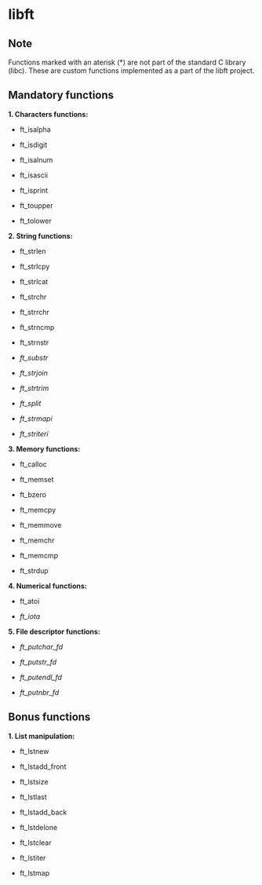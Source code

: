 # libft

## Note

Functions marked with an aterisk (*) are not part of the standard C library (libc). These are custom functions implemented as a part of the libft project.

## Mandatory functions

**1. Characters functions:**

- ft_isalpha

- ft_isdigit

- ft_isalnum

- ft_isascii

- ft_isprint

- ft_toupper

- ft_tolower

**2. String functions:**

- ft_strlen

- ft_strlcpy

- ft_strlcat

- ft_strchr

- ft_strrchr

- ft_strncmp

- ft_strnstr

- *ft_substr*

- *ft_strjoin*

- *ft_strtrim*

- *ft_split*

- *ft_strmapi*

- *ft_striteri*

**3. Memory functions:**

- ft_calloc

- ft_memset

- ft_bzero

- ft_memcpy

- ft_memmove

- ft_memchr

- ft_memcmp

- ft_strdup

**4. Numerical functions:**

- ft_atoi

- *ft_iota*

**5. File descriptor functions:**

- *ft_putchar_fd*

- *ft_putstr_fd*

- *ft_putendl_fd*

- *ft_putnbr_fd*

## Bonus functions

**1. List manipulation:**

- ft_lstnew

- ft_lstadd_front

- ft_lstsize

- ft_lstlast

- ft_lstadd_back

- ft_lstdelone

- ft_lstclear

- ft_lstiter

- ft_lstmap
